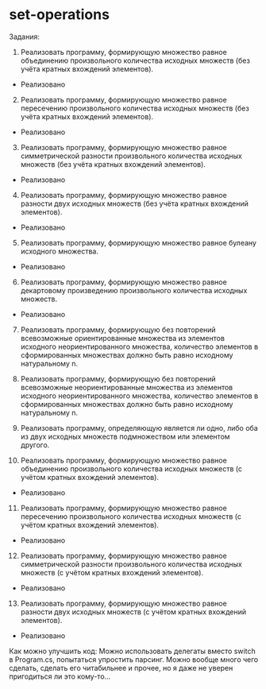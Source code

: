 # set-operations
Задания:
1. Реализовать программу, формирующую множество равное объединению произвольного
количества исходных множеств (без учёта кратных вхождений элементов).
- Реализовано

2. Реализовать программу, формирующую множество равное пересечению произвольного
количества исходных множеств (без учёта кратных вхождений элементов).
- Реализовано

3. Реализовать программу, формирующую множество равное симметрической разности
произвольного количества исходных множеств (без учёта кратных вхождений элементов).
- Реализовано

4. Реализовать программу, формирующую множество равное разности двух исходных множеств
(без учёта кратных вхождений элементов).
- Реализовано

5. Реализовать программу, формирующую множество равное булеану исходного множества.
- Реализовано

6. Реализовать программу, формирующую множество равное декартовому произведению
произвольного количества исходных множеств.
- Реализовано

7. Реализовать программу, формирующую без повторений всевозможные ориентированные
множества из элементов исходного неориентированного множества, количество элементов в
сформированных множествах должно быть равно исходному натуральному n.

8. Реализовать программу, формирующую без повторений всевозможные неориентированные
множества из элементов исходного неориентированного множества, количество элементов в
сформированных множествах должно быть равно исходному натуральному n.

9. Реализовать программу, определяющую является ли одно, либо оба из двух исходных
множеств подмножеством или элементом другого.

10. Реализовать программу, формирующую множество равное объединению произвольного
количества исходных множеств (с учётом кратных вхождений элементов).
- Реализовано

11. Реализовать программу, формирующую множество равное пересечению произвольного
количества исходных множеств (с учётом кратных вхождений элементов).
- Реализовано

12. Реализовать программу, формирующую множество равное симметрической разности
произвольного количества исходных множеств (с учётом кратных вхождений элементов).
- Реализовано

13. Реализовать программу, формирующую множество равное разности двух исходных множеств 
(с учётом кратных вхождений элементов).
- Реализовано

Как можно улучшить код:
Можно использовать делегаты вместо switch в Program.cs, попытаться упростить парсинг.
Можно вообще много чего сделать, сделать его читабильнее и прочее, но я даже не уверен пригодиться ли это кому-то...
